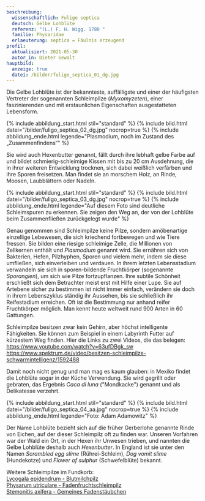 ```yaml
---
beschreibung:
  wissenschaftlich: Fuligo septica
  deutsch: Gelbe Lohblüte
  referenz: "(L.) F. H. Wigg. 1780 "
  familie: Physaridae
  erlaeuterung: septica = Fäulnis erzeugend
profil:
  aktualisiert: 2021-05-30
  autor_in: Dieter Gewalt
hauptbild:
  anzeige: true
  datei: /bilder/fuligo_septica_01_dg.jpg
---
```

Die Gelbe Lohblüte ist der bekannteste, auffälligste und einer der häufigsten Vertreter der sogenannten Schleimpilze (*Myxomyzeten*), einer faszinierenden und mit erstaunlichen Eigenschaften ausgestatteten Lebensform. 

{% include abbildung_start.html stil="standard" %}
{% include bild.html datei="/bilder/fuligo_septica_02_dg.jpg" nocrop=true %}
{% include abbildung_ende.html legende="Plasmodium, noch im Zustand des „Zusammenfindens“" %}

Sie wird auch Hexenbutter genannt, fällt durch ihre lebhaft gelbe Farbe auf und bildet schmierig-schleimige Kissen mit bis zu 20 cm Ausdehnung, die in ihrer weiteren Entwicklung trocknen, sich dabei weißlich verfärben und ihre Sporen freisetzen. Man findet sie an morschem Holz, an Rinde, Moosen, Laubblättern oder Nadeln.  

{% include abbildung_start.html stil="standard" %}
{% include bild.html datei="/bilder/fuligo_septica_03_dg.jpg" nocrop=true %}
{% include abbildung_ende.html legende="Auf diesem Foto sind deutliche Schleimspuren zu erkennen. Sie zeigen den Weg an, der von der Lohblüte beim Zusammenfließen zurückgelegt wurde" %}

Genau genommen sind Schleimpilze keine Pilze, sondern amöbenartige einzellige Lebewesen, die sich kriechend fortbewegen und wie Tiere fressen. Sie bilden eine riesige schleimige Zelle, die Millionen von Zellkernen enthält und *Plasmodium* genannt wird. Sie ernähren sich von Bakterien, Hefen, Pilzhyphen, Sporen und vielem mehr, indem sie diese umfließen, sich einverleiben und verdauen. In ihrem letzten Lebensstadium verwandeln sie sich in sporen-bildende Fruchtkörper (sogenannte *Sporangien*), um sich wie Pilze fortzupflanzen. Ihre subtile Schönheit erschließt sich dem Betrachter meist erst mit Hilfe einer Lupe. Sie auf Artebene sicher zu bestimmen ist nicht immer einfach, verändern sie doch in ihrem Lebenszyklus ständig ihr Aussehen, bis sie schließlich ihr Reifestadium erreichen. Oft ist die Bestimmung nur anhand reifer Fruchtkörper möglich. Man kennt heute weltweit rund 900 Arten in 60 Gattungen.

Schleimpilze besitzen zwar kein Gehirn, aber höchst intelligente Fähigkeiten. Sie können zum Beispiel in einem Labyrinth Futter auf kürzestem Weg finden. Hier die Links zu zwei Videos, die das belegen:
<https://www.youtube.com/watch?v=63ufDBgk_sw>\
<https://www.spektrum.de/video/besitzen-schleimpilze-schwarmintelligenz/1592488>

Damit noch nicht genug und man mag es kaum glauben: in Mexiko findet die Lohblüte sogar in der Küche Verwendung. Sie wird gegrillt oder gebraten, das Ergebnis *Caca di luna* ("Mondkacke") genannt und als Delikatesse verzehrt.

{% include abbildung_start.html stil="standard" %}
{% include bild.html datei="/bilder/fuligo_septica_04_aa.jpg" nocrop=true %}
{% include abbildung_ende.html legende="Foto: Adam Adamowitz" %}

Der Name Lohblüte bezieht sich auf die früher Gerberlohe genannte Rinde von Eichen, auf der dieser Schleimpilz oft zu finden war. Unseren Vorfahren war der Wald ein Ort, in der Hexen ihr Unwesen trieben, und nannten die Gelbe Lohblüte deshalb auch *Hexenbutter*. In England ist sie unter den Namen *Scrambled egg slime* (Rührei-Schleim), *Dog vomit slime* (Hundekotze) und *Flower of sulphu*r (Schwefelblüte) bekannt.

Weitere Schleimpilze im Fundkorb:  
[Lycogala epidendrum - Blutmilchpilz](<Lycogala epidendrum-Blutmilchpilz>)  
[Physarum utriculare - Fadenfruchtschleimpilz](/pilze/physarum-utriculare-fadenfruchtschleimpilz)  
[Stemonitis axifera - Gemeines Fadenstäubchen](/pilze/stemonitis-axifera-gemeines-fadenstäubchen)